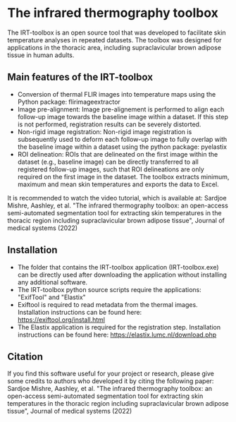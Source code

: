 # The infrared thermography toolbox
The IRT-toolbox is an open source tool that was developed to facilitate skin temperature analyses in repeated datasets. The toolbox was designed for applications in the thoracic area, including supraclavicular brown adipose tissue in human adults. 

## Main features of the IRT-toolbox
- Conversion of thermal FLIR images into temperature maps using the Python package: flirimageextractor
- Image pre-alignment:
Image pre-alignement is performed to align each follow-up image towards the baseline image within a dataset. If this step is not performed, registration results can be severely distorted.
- Non-rigid image registration:
Non-rigid image registration is subsequently used to deform each follow-up image to fully overlap with the baseline image within a dataset using the python package: pyelastix
- ROI delineation:
ROIs that are delineated on the first image within the dataset (e.g., baseline image) can be directly transferred to all registered follow-up images, such that ROI delineations are only required on the first image in the dataset. The toolbox extracts minimum, maximum and mean skin temperatures and exports the data to Excel.

It is recommended to watch the video tutorial, which is available at:
Sardjoe Mishre, Aashley, et al. "The infrared thermography toolbox: an open-access semi-automated segmentation tool for  extracting skin temperatures in the thoracic region including supraclavicular brown adipose tissue", Journal of medical systems (2022)

## Installation
- The folder that contains the IRT-toolbox application (IRT-toolbox.exe) can be directly used after downloading the application without installing any additional software.
- The IRT-toolbox python source scripts require the applications: "ExifTool" and "Elastix"
- Exiftool is required to read metadata from the thermal images. Installation instructions can be found here: https://exiftool.org/install.html
- The Elastix application is required for the registration step. Installation instructions can be found here: https://elastix.lumc.nl/download.php

## Citation
If you find this software useful for your project or research, please give some credits to authors who developed it by citing the following paper:
Sardjoe Mishre, Aashley, et al. "The infrared thermography toolbox: an open-access semi-automated segmentation tool for  extracting skin temperatures in the thoracic region including supraclavicular brown adipose tissue", Journal of medical systems (2022)
